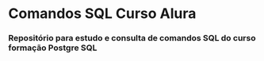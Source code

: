 # Comandos SQL Curso Alura

### Repositório para estudo e consulta de comandos SQL do curso formação Postgre SQL

